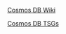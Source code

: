 [Cosmos DB Wiki](https://supportability.visualstudio.com/AzureCosmosDB/_wiki/wikis/AzureCosmosDB.wiki/229391/AzureCosmosDB)

[Cosmos DB TSGs](https://supportability.visualstudio.com/AzureCosmosDB/_wiki/wikis/AzureCosmosDB.wiki/255460/TSGs)